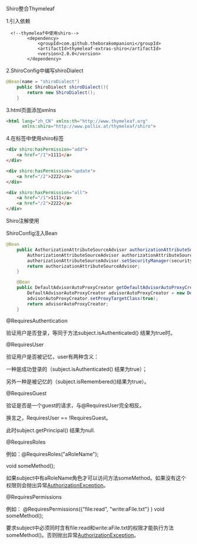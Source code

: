 Shiro整合Thymeleaf

1.引入依赖

```pom
　<!--thymeleaf中使用shiro-->
        <dependency>
            <groupId>com.github.theborakompanioni</groupId>
            <artifactId>thymeleaf-extras-shiro</artifactId>
            <version>2.0.0</version>
        </dependency>
```

2.ShiroConfig中编写shiroDialect

```java
@Bean(name = "shiroDialect")
    public ShiroDialect shiroDialect(){
        return new ShiroDialect();
    }
```

3.html页面添加xmlns

```html
<html lang="zh_CN" xmlns:th="http://www.thymeleaf.org"
      xmlns:shiro="http://www.pollix.at/thymeleaf/shiro">
```

4.在标签中使用shiro标签

```html
<div shiro:hasPermission="add">
    <a href="/1">1111</a>
</div>

<div shiro:hasPermission="update">
    <a href="/2">2222</a>
</div>

<div shiro:hasPermission="all">
    <a href="/1">1111</a>
    <a href="/2">2222</a>
</div>
```





Shiro注解使用

ShiroConfig注入Bean

```java
@Bean
    public AuthorizationAttributeSourceAdvisor authorizationAttributeSourceAdvisor(SecurityManager securityManager) {
        AuthorizationAttributeSourceAdvisor authorizationAttributeSourceAdvisor = new AuthorizationAttributeSourceAdvisor();
        authorizationAttributeSourceAdvisor.setSecurityManager(securityManager);
        return authorizationAttributeSourceAdvisor;
    }

    @Bean
    public DefaultAdvisorAutoProxyCreator getDefaultAdvisorAutoProxyCreator() {
        DefaultAdvisorAutoProxyCreator advisorAutoProxyCreator = new DefaultAdvisorAutoProxyCreator();
        advisorAutoProxyCreator.setProxyTargetClass(true);
        return advisorAutoProxyCreator;
    }
```

@RequiresAuthentication

验证用户是否登录，等同于方法subject.isAuthenticated() 结果为true时。

@RequiresUser

验证用户是否被记忆，user有两种含义：

一种是成功登录的（subject.isAuthenticated() 结果为true）；

另外一种是被记忆的（subject.isRemembered()结果为true）。

@RequiresGuest

验证是否是一个guest的请求，与@RequiresUser完全相反。

 换言之，RequiresUser  == !RequiresGuest。

此时subject.getPrincipal() 结果为null.

@RequiresRoles

例如：@RequiresRoles("aRoleName");

  void someMethod();

如果subject中有aRoleName角色才可以访问方法someMethod。如果没有这个权限则会抛出异常[AuthorizationException](http://shiro.apache.org/static/current/apidocs/org/apache/shiro/authz/AuthorizationException.html)。

@RequiresPermissions

例如： @RequiresPermissions({"file:read", "write:aFile.txt"} )
  void someMethod();

要求subject中必须同时含有file:read和write:aFile.txt的权限才能执行方法someMethod()。否则抛出异常[AuthorizationException](http://shiro.apache.org/static/current/apidocs/org/apache/shiro/authz/AuthorizationException.html)。